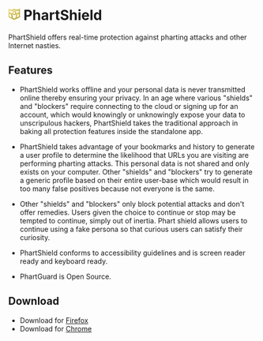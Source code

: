 # ![appicon](https://raw.githubusercontent.com/em-te/anti-pharting/master/icon_24.png) PhartShield

PhartShield offers real-time protection against pharting attacks and other Internet nasties.

## Features

- PhartShield works offline and your personal data is never transmitted online thereby ensuring your privacy. In an age where various "shields" and "blockers" require connecting to the cloud or signing up for an account, which would knowingly or unknowingly expose your data to unscripulous hackers, PhartShield takes the traditional approach in baking all protection features inside the standalone app.

- PhartShield takes advantage of your bookmarks and history to generate a user profile to determine the likelihood that URLs you are visiting are performing pharting attacks. This personal data is not shared and only exists on your computer. Other "shields" and "blockers" try to generate a generic profile based on their entire user-base which would result in too many false positives because not everyone is the same.

- Other "shields" and "blockers" only block potential attacks and don't offer remedies. Users given the choice to continue or stop may be tempted to continue, simply out of inertia. Phart shield allows users to continue using a fake persona so that curious users can satisfy their curiosity.

- PhartShield conforms to accessibility guidelines and is screen reader ready and keyboard ready.

- PhartGuard is Open Source.

## Download

- Download for [Firefox](https://addons.mozilla.org/en-US/firefox/addon/phart-shield/)
- Download for [Chrome](https://chrome.google.com/webstore/detail/phartshield/lalgbohkngchihgnebgimcmnkpjmafin)
